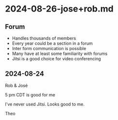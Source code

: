 # 2024-08-26-jose+rob.md

## Forum

* Handles thousands of members
* Every year could be a section in a forum
* Inter form communication is possible
* Many have at least some familiarity with forums
* Jitsi is a good choice for video conferencing


## 2024-08-24

Rob & José

5 pm CDT is good for me

I've never used Jitsi. Looks good to me.

Theo
